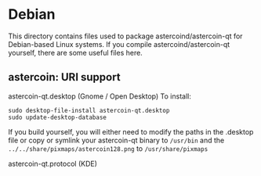 
Debian
====================
This directory contains files used to package astercoind/astercoin-qt
for Debian-based Linux systems. If you compile astercoind/astercoin-qt yourself, there are some useful files here.

## astercoin: URI support ##


astercoin-qt.desktop  (Gnome / Open Desktop)
To install:

	sudo desktop-file-install astercoin-qt.desktop
	sudo update-desktop-database

If you build yourself, you will either need to modify the paths in
the .desktop file or copy or symlink your astercoin-qt binary to `/usr/bin`
and the `../../share/pixmaps/astercoin128.png` to `/usr/share/pixmaps`

astercoin-qt.protocol (KDE)

